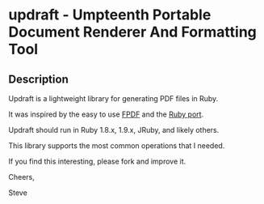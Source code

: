 
updraft - Umpteenth Portable Document Renderer And Formatting Tool
==================================================================

## Description

Updraft is a lightweight library for generating PDF files in Ruby.

It was inspired by the easy to use [FPDF](http://www.fpdf.org/) and
the [Ruby port](http://zeropluszero.com/software/fpdf/).

Updraft should run in Ruby 1.8.x, 1.9.x, JRuby, and likely others.

This library supports the most common operations that I needed.

If you find this interesting, please fork and improve it.

Cheers,

Steve
